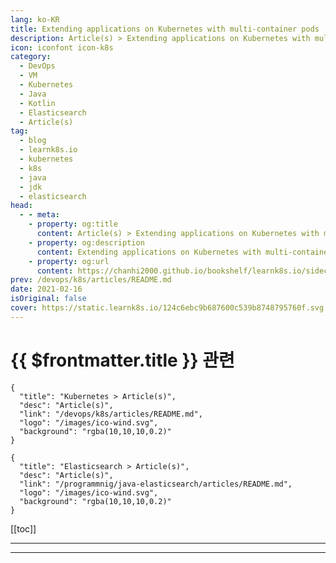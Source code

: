 ```yaml
---
lang: ko-KR
title: Extending applications on Kubernetes with multi-container pods
description: Article(s) > Extending applications on Kubernetes with multi-container pods
icon: iconfont icon-k8s
category:
  - DevOps
  - VM
  - Kubernetes
  - Java
  - Kotlin
  - Elasticsearch
  - Article(s)
tag:
  - blog
  - learnk8s.io
  - kubernetes
  - k8s
  - java
  - jdk
  - elasticsearch
head:
  - - meta:
    - property: og:title
      content: Article(s) > Extending applications on Kubernetes with multi-container pods
    - property: og:description
      content: Extending applications on Kubernetes with multi-container pods
    - property: og:url
      content: https://chanhi2000.github.io/bookshelf/learnk8s.io/sidecar-containers-patterns.html
prev: /devops/k8s/articles/README.md
date: 2021-02-16
isOriginal: false
cover: https://static.learnk8s.io/124c6ebc9b687600c539b8748795760f.svg
---
```


# {{ $frontmatter.title }} 관련

```component VPCard
{
  "title": "Kubernetes > Article(s)",
  "desc": "Article(s)",
  "link": "/devops/k8s/articles/README.md",
  "logo": "/images/ico-wind.svg",
  "background": "rgba(10,10,10,0.2)"
}
```

```component VPCard
{
  "title": "Elasticsearch > Article(s)",
  "desc": "Article(s)",
  "link": "/programmnig/java-elasticsearch/articles/README.md",
  "logo": "/images/ico-wind.svg",
  "background": "rgba(10,10,10,0.2)"
}
```

[[toc]]

---

<SiteInfo
  name="Extending applications on Kubernetes with multi-container pods"
  desc="Learn how to extend apps on Kubernetes without changing any code using multiple containers."
  url="https://learnk8s.io/sidecar-containers-patterns"
  logo="https://static.learnk8s.io/f7e5160d4744cf05c46161170b5c11c9.svg"
  preview="https://static.learnk8s.io/124c6ebc9b687600c539b8748795760f.svg"/>

<!-- TODO: 작성 -->

---

<TagLinks />